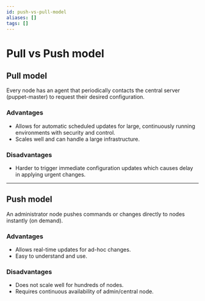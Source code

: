 ```yaml
---
id: push-vs-pull-model
aliases: []
tags: []
---
```


# Pull vs Push model

## Pull model

Every node has an agent that periodically contacts the central server (puppet-master) to request their desired configuration.

### Advantages

- Allows for automatic scheduled updates for large, continuously running environments with security and control.
- Scales well and can handle a large infrastructure.

### Disadvantages

- Harder to trigger immediate configuration updates which causes delay in applying urgent changes.

---

## Push model

An administrator node pushes commands or changes directly to nodes instantly (on demand).

### Advantages

- Allows real-time updates for ad-hoc changes.
- Easy to understand and use.

### Disadvantages

- Does not scale well for hundreds of nodes.
- Requires continuous availability of admin/central node.
